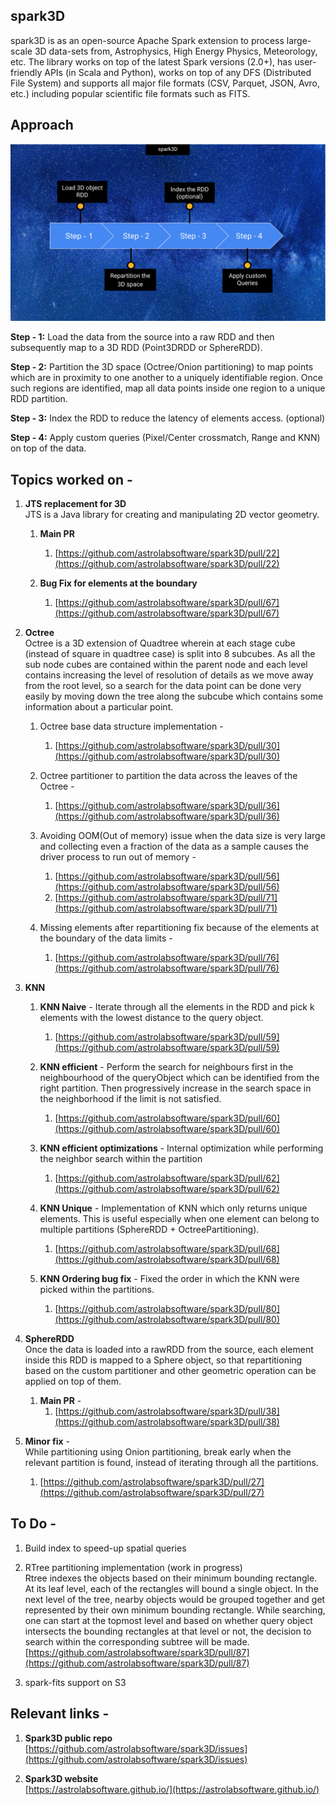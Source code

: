 ## spark3D

spark3D is as an open-source Apache Spark extension to process large-scale 3D data-sets from, Astrophysics, High Energy Physics, Meteorology, etc. The library works on top of the latest Spark versions (2.0+), has user-friendly APIs (in Scala and Python), works on top of any DFS (Distributed File System) and supports all major file formats (CSV, Parquet, JSON, Avro, etc.) including popular scientific file formats such as FITS.

## Approach

![Workflow](/assets/img.png)

**Step - 1:** 
Load the data from the source into a raw RDD and then subsequently map to a 3D RDD (Point3DRDD or SphereRDD).

**Step - 2:**
Partition the 3D space (Octree/Onion partitioning) to map points which are in proximity to one another to a uniquely identifiable region. Once such regions are identified, map all data points inside one region to a unique RDD partition. 

**Step - 3:**
Index the RDD to reduce the latency of elements access. (optional)

**Step - 4:**
Apply custom queries (Pixel/Center crossmatch, Range and KNN) on top of the data.

## Topics worked on - 
1. **JTS replacement for 3D**  
   JTS is a Java library for creating and manipulating 2D vector geometry.

   1. **Main PR**
      1. [https://github.com/astrolabsoftware/spark3D/pull/22](https://github.com/astrolabsoftware/spark3D/pull/22)

   2. **Bug Fix for elements at the boundary**
      1. [https://github.com/astrolabsoftware/spark3D/pull/67](https://github.com/astrolabsoftware/spark3D/pull/67)

2. **Octree**  
   Octree is a 3D extension of Quadtree wherein at each stage cube (instead of square in quadtree case) is split into 8 subcubes. As all the sub node cubes are contained within the parent node and each level contains increasing the level of resolution of details as we move away from the root level, so a search for the data point can be done very easily by moving down the tree along the subcube which contains some information about a particular point.

   1. Octree base data structure implementation -
      1. [https://github.com/astrolabsoftware/spark3D/pull/30](https://github.com/astrolabsoftware/spark3D/pull/30)
    
   2. Octree partitioner to partition the data across the leaves of the Octree -
      1. [https://github.com/astrolabsoftware/spark3D/pull/36](https://github.com/astrolabsoftware/spark3D/pull/36)
   
   3. Avoiding OOM(Out of memory) issue when the data size is very large and collecting even a fraction of the data as a sample causes the driver process to run out of memory - 
      1. [https://github.com/astrolabsoftware/spark3D/pull/56](https://github.com/astrolabsoftware/spark3D/pull/56)
      2. [https://github.com/astrolabsoftware/spark3D/pull/71](https://github.com/astrolabsoftware/spark3D/pull/71)
      
   4. Missing elements after repartitioning fix because of the elements at the boundary of the data limits - 
      1. [https://github.com/astrolabsoftware/spark3D/pull/76](https://github.com/astrolabsoftware/spark3D/pull/76)
    
3. **KNN**
   1. **KNN Naive** - Iterate through all the elements in the RDD and pick k elements with the lowest distance to the query object.
      1. [https://github.com/astrolabsoftware/spark3D/pull/59](https://github.com/astrolabsoftware/spark3D/pull/59)
    
   2. **KNN efficient** - Perform the search for neighbours first in the neighbourhood of the queryObject which can be identified from the right partition. Then progressively increase in the search space in the neighborhood if the limit is not satisfied.
      1. [https://github.com/astrolabsoftware/spark3D/pull/60](https://github.com/astrolabsoftware/spark3D/pull/60)

   3. **KNN efficient optimizations** - Internal optimization while performing the neighbor search within the partition 
      1. [https://github.com/astrolabsoftware/spark3D/pull/62](https://github.com/astrolabsoftware/spark3D/pull/62)
    
   3. **KNN Unique** - Implementation of KNN which only returns unique elements. This is useful especially when one element can belong to multiple partitions (SphereRDD + OctreePartitioning). 
      1. [https://github.com/astrolabsoftware/spark3D/pull/68](https://github.com/astrolabsoftware/spark3D/pull/68)
  
   4. **KNN Ordering bug fix** - 
      Fixed the order in which the KNN were picked within the partitions.
      1. [https://github.com/astrolabsoftware/spark3D/pull/80](https://github.com/astrolabsoftware/spark3D/pull/80)

4. **SphereRDD**  
   Once the data is loaded into a rawRDD from the source, each element inside this RDD is mapped to a Sphere object, so that repartitioning based on the custom partitioner and other geometric operation can be applied on top of them. 
   1. **Main PR** - 
      1. [https://github.com/astrolabsoftware/spark3D/pull/38](https://github.com/astrolabsoftware/spark3D/pull/38)

5. **Minor fix** -  
   While partitioning using Onion partitioning, break early when the relevant partition is found, instead of iterating through all the partitions.
   1. [https://github.com/astrolabsoftware/spark3D/pull/27](https://github.com/astrolabsoftware/spark3D/pull/27)
   
## To Do - 
1. Build index to speed-up spatial queries
   
2. RTree partitioning implementation (work in progress)  
   Rtree indexes the objects based on their minimum bounding rectangle. At its leaf level, each of the rectangles will bound a single object. In the next level of the tree, nearby objects would be grouped together and get represented by their own minimum bounding rectangle. While searching, one can start at the topmost level and based on whether query object intersects the bounding rectangles at that level or not, the decision to search within the corresponding subtree will be made.
   [https://github.com/astrolabsoftware/spark3D/pull/87](https://github.com/astrolabsoftware/spark3D/pull/87)

3. spark-fits support on S3

## Relevant links -
1. **Spark3D public repo**  
   [https://github.com/astrolabsoftware/spark3D/issues](https://github.com/astrolabsoftware/spark3D/issues)

2. **Spark3D website**   
   [https://astrolabsoftware.github.io/](https://astrolabsoftware.github.io/)
